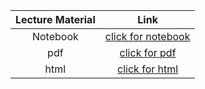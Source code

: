 Lecture Material | Link
:-----:          | :--------:
Notebook         | [click for notebook](../lecture09_pluto)
pdf              | [click for pdf](../notebooks/Lecture_09/Printout/Lecture_09.pdf)
html             | [click for html](../notebooks/Lecture_09/Printout/Lecture_09.html)